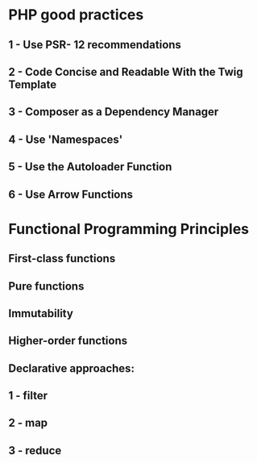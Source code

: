 # PHP good practices

## 1 - Use PSR- 12 recommendations
## 2 - Code Concise and Readable With the Twig Template
## 3 - Composer as a Dependency Manager
## 4 - Use 'Namespaces'
## 5 - Use the Autoloader Function
## 6 - Use Arrow Functions


# Functional Programming Principles

## First-class functions
## Pure functions
## Immutability
## Higher-order functions
## Declarative approaches:
## 1 - filter
## 2 - map
## 3 - reduce